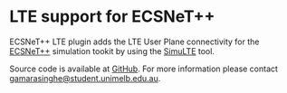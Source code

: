 # LTE support for ECSNeT++
ECSNeT++ LTE plugin adds the LTE User Plane connectivity for the [ECSNeT++](https://sedgecloud.github.io/ECSNeTpp/) simulation tookit by using the [SimuLTE](http://simulte.com/) tool.

Source code is available at [GitHub](https://github.com/SEdgeCloud/ECSNeT-LTE-Plugin). For more information please contact [gamarasinghe@student.unimelb.edu.au](mailto:gamarasinghe@student.unimelb.edu.au).

